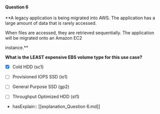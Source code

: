 #### Question  6

**A legacy application is being migrated into AWS. The application has a large amount of data that is rarely accessed.

When files are accessed, they are retrieved sequentially. The application will be migrated onto an Amazon EC2

instance.**

**What is the LEAST expensive EBS volume type for this use case?**

- [x] Cold HDD (sc1)

- [ ] Provisioned IOPS SSD (io1)

- [ ] General Purpose SSD (gp2)

- [ ] Throughput Optimized HDD (st1)

- hasExplain:: [[explanation_Question  6.md]]
